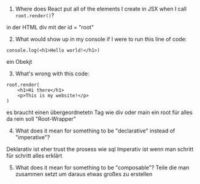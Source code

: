 1. Where does React put all of the elements I create in JSX when I 
   call `root.render()`?

in der HTML div mit der id = "root"

2. What would show up in my console if I were to run this line of code:
```
console.log(<h1>Hello world!</h1>)
```
ein Obekjt 

3. What's wrong with this code:
```
root.render(
    <h1>Hi there</h1>
    <p>This is my website!</p>
)
```
es braucht einen übergeordnetetn Tag wie div oder main ein root für alles da rein soll
"Root-Wrapper"

4. What does it mean for something to be "declarative" instead of "imperative"?

Deklarativ ist eher trust the prosess wie sql 
Imperativ ist wenn man schritt für schritt alles erklärt 

5. What does it mean for something to be "composable"?
Teile die man zusammen setzt um daraus etwas großes zu erstellen 